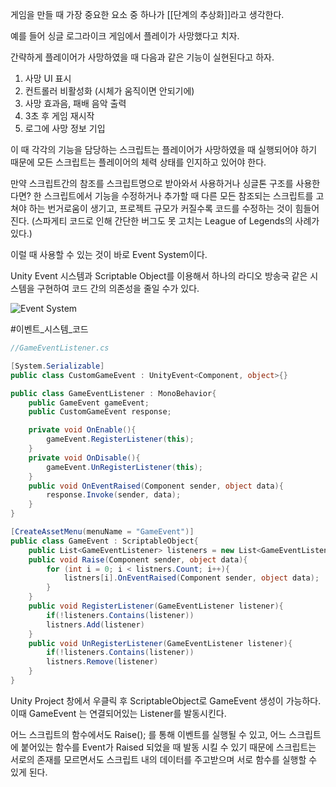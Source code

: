 게임을 만들 때 가장 중요한 요소 중 하나가 [[단계의 추상화]]라고 생각한다.


예를 들어 싱글 로그라이크 게임에서 플레이가 사망했다고 치자.

간략하게 플레이어가 사망하였을 때 다음과 같은 기능이 실현된다고 하자.
1. 사망 UI 표시
2. 컨트롤러 비활성화 (시체가 움직이면 안되기에)
3. 사망 효과음, 패배 음악 출력
4. 3초 후 게임 재시작
5. 로그에 사망 정보 기입

이 때 각각의 기능을 담당하는 스크립트는 플레이어가 사망하였을 때 실행되어야 하기 때문에 모든 스크립트는 플레이어의 체력 상태를 인지하고 있어야 한다.

만약 스크립트간의 참조를 스크립트명으로 받아와서 사용하거나 싱글톤 구조를 사용한다면?
한 스크립트에서 기능을 수정하거나 추가할 때 다른 모든 참조되는 스크립트를 고쳐야 하는 번거로움이 생기고, 프로젝트 규모가 커질수록 코드를 수정하는 것이 힘들어진다.
(스파게티 코드로 인해 간단한 버그도 못 고치는 League of Legends의 사례가 있다.)

이럴 때 사용할 수 있는 것이 바로 Event System이다.

Unity Event 시스템과 Scriptable Object를 이용해서 하나의 라디오 방송국 같은 
시스템을 구현하여 코드 간의 의존성을 줄일 수가 있다.

![Event System](https://unity.com/sites/default/files/styles/810_scale_width/public/2020-02/unity-scriptable-object-handling-player-death_0.jpg?itok=dfR_85Q-)

#이벤트_시스템_코드
```CS 
//GameEventListener.cs

[System.Serializable]
public class CustomGameEvent : UnityEvent<Component, object>{}

public class GameEventListener : MonoBehavior{
	public GameEvent gameEvent;
	public CustomGameEvent response;

	private void OnEnable(){
		gameEvent.RegisterListener(this);
	}
	private void OnDisable(){
		gameEvent.UnRegisterListener(this);
	}
	public void OnEventRaised(Component sender, object data){
		response.Invoke(sender, data);
	}
}
```

```CS
[CreateAssetMenu(menuName = "GameEvent")]
public class GameEvent : ScriptableObject{
	public List<GameEventListener> listeners = new List<GameEventListener>();
	public void Raise(Component sender, object data){
		for (int i = 0; i < listners.Count; i++){
			listners[i].OnEventRaised(Component sender, object data);
		}
	}
	public void RegisterListener(GameEventListener listener){
		if(!listeners.Contains(listener))
		listners.Add(listener)
	}
	public void UnRegisterListener(GameEventListener listener){
		if(!listeners.Contains(listener))
		listners.Remove(listener)
	}
}
```

Unity Project 창에서 우클릭 후 ScriptableObject로 GameEvent 생성이 가능하다.
이때 GameEvent 는 연결되어있는 Listener를 발동시킨다.

어느 스크립트의 함수에서도 Raise(); 를 통해 이벤트를 실행될 수 있고,
어느 스크립트에 붙어있는 함수를 Event가 Raised 되었을 때 발동 시킬 수 있기 때문에 
스크립트는 서로의 존재를 모르면서도 스크립트 내의 데이터를 주고받으며 서로 함수를 실행할 수 있게 된다.